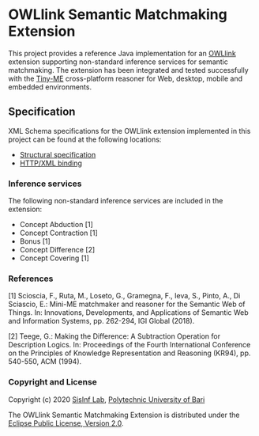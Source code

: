# OWLlink Semantic Matchmaking Extension

This project provides a reference Java implementation for an [OWLlink](http://www.owllink.org/) 
extension supporting non-standard inference services for semantic matchmaking. 
The extension has been integrated and tested successfully with the [Tiny-ME](http://swot.sisinflab.poliba.it/tinyme/)
cross-platform reasoner for Web, desktop, mobile and embedded environments.

## Specification

XML Schema specifications for the OWLlink extension implemented in this project can be found 
at the following locations:
* [Structural specification][spec]
* [HTTP/XML binding][binding]

### Inference services

The following non-standard inference services are included in the extension:
* Concept Abduction [1]
* Concept Contraction [1]
* Bonus [1]
* Concept Difference [2]
* Concept Covering [1]


### References

[1]  Scioscia, F., Ruta, M., Loseto, G., Gramegna, F., Ieva, S., Pinto, A., Di Sciascio, E.: Mini-ME 
matchmaker and reasoner for the Semantic Web of Things. In: Innovations, Developments, and Applications 
of Semantic Web and Information Systems, pp. 262-294, IGI Global (2018).

[2] Teege, G.: Making the Difference: A Subtraction Operation for Description Logics.
In: Proceedings of the Fourth International Conference on the Principles of
Knowledge Representation and Reasoning (KR94), pp. 540-550, ACM (1994).



### Copyright and License

Copyright (c) 2020 [SisInf Lab][swot], [Polytechnic University of Bari][poliba]

The OWLlink Semantic Matchmaking Extension is distributed under the [Eclipse Public License, Version 2.0][epl2].

[epl2]: https://www.eclipse.org/legal/epl-2.0
[poliba]: http://www.poliba.it
[swot]: http://sisinflab.poliba.it/swottools
[spec]: http://swot.sisinflab.poliba.it/reasoners/owllink-ext-matchmaking.xsd
[binding]: http://swot.sisinflab.poliba.it/reasoners/owllink-ext-matchmaking-20091128.xsd
